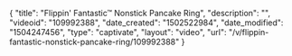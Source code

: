 {
    "title": "Flippin' Fantastic&trade; Nonstick Pancake Ring",
    "description": "",
    "videoid": "109992388",
    "date_created": "1502522984",
    "date_modified": "1504247456",
    "type": "captivate",
    "layout": "video",
    "url": "\/v\/flippin-fantastic-nonstick-pancake-ring\/109992388"
}